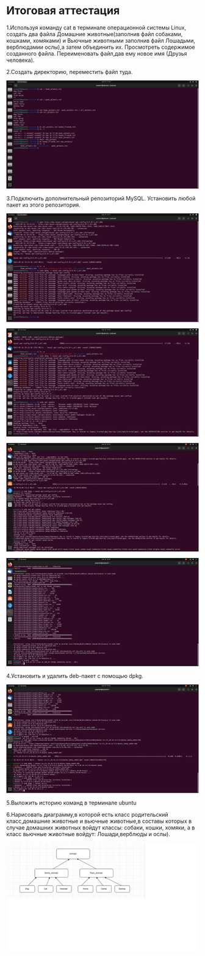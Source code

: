 # Итоговая аттестация #

1.Используя команду cat в терминале операционной системы Linux, создать два файла 
Домашние животные(заполнив файл собаками, кошками, хомяками) и 
Вьючные животными заполнив файл Лошадьми, верблюдамии ослы),а затем 
объединить их.
Просмотреть содержимое созданного файла. Переименовать файл,дав ему 
новое имя (Друзья человека). 

2.Создать директорию, переместить файл туда.

![1.jpg](Images/1.jpg)

3.Подключить дополнительный репозиторий MySQL.
Установить любой пакет из этого репозитория. 


![2.png](Images/2.png)

![3.png](Images/3.png)

![3_1.png](Images/3_1.png)

![3_2.png](Images/3_2.png)

4.Установить и удалить deb-пакет с помощью dpkg.

![4.png](Images/4.png)

5.Выложить историю команд в терминале ubuntu



6.Нарисовать диаграмму,в которой есть класс родительский класс,домашние животные и вьючные животные,в составы 
которых в случае домашних животных войдут классы: собаки, кошки, хомяки, а в класс вьючные животные войдут:
Лошади,верблюды и ослы).

![6.png](Images/6.png)




